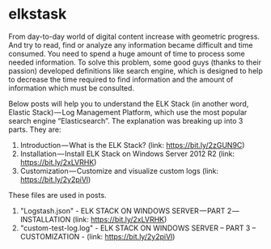 # elkstask

From day-to-day world of digital content increase with geometric progress. And try to read, find or analyze any information became difficult and time consumed. You need to spend a huge amount of time to process some needed information. To solve this problem, some good guys (thanks to their passion) developed definitions like search engine, which is designed to help to decrease the time required to find information and the amount of information which must be consulted.

Below posts will help you to understand the ELK Stack (in another word, Elastic Stack) — Log Management Platform, which use the most popular search engine “Elasticsearch”. The explanation was breaking up into 3 parts. They are:

 1) Introduction — What is the ELK Stack? (link: https://bit.ly/2zGUN9C)
 2) Installation — Install ELK Stack on Windows Server 2012 R2 (link: https://bit.ly/2xLVRHK)
 3) Customization — Customize and visualize custom logs (link: https://bit.ly/2y2piVl)

These files are used in posts.

1) "Logstash.json" - ELK STACK ON WINDOWS SERVER — PART 2 — INSTALLATION (link: https://bit.ly/2xLVRHK)
2) "custom-test-log.log" - ELK STACK ON WINDOWS SERVER – PART 3 – CUSTOMIZATION - (link: https://bit.ly/2y2piVl)

